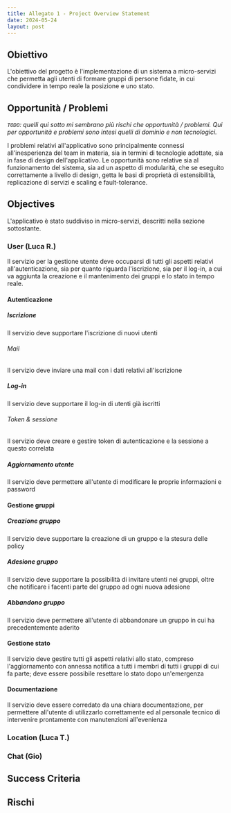 ```yaml
---
title: Allegato 1 - Project Overview Statement
date: 2024-05-24
layout: post
---
```


## Obiettivo

L'obiettivo del progetto è l'implementazione di un sistema a micro-servizi che permetta agli utenti di formare gruppi di persone fidate, in cui condividere in tempo reale la posizione e uno stato.

## Opportunità / Problemi

_`TODO`: quelli qui sotto mi sembrano più rischi che opportunità / problemi. Qui per opportunità e problemi sono intesi quelli di dominio e non tecnologici._

I problemi relativi all'applicativo sono principalmente connessi all'inesperienza del team in materia, sia in termini di tecnologie adottate, sia in fase di design dell'applicativo.
Le opportunità sono relative sia al funzionamento del sistema, sia ad un aspetto di modularità, che se eseguito correttamente a livello di design, getta le basi di proprietà di estensibilità, replicazione di servizi e scaling e fault-tolerance.

## Objectives

L'applicativo è stato suddiviso in micro-servizi, descritti nella sezione sottostante.

### User (Luca R.)

Il servizio per la gestione utente deve occuparsi di tutti gli aspetti relativi all'autenticazione, sia per quanto riguarda l'iscrizione, sia per il log-in, a cui va aggiunta la creazione e il mantenimento dei gruppi e lo stato in tempo reale.

#### Autenticazione

##### Iscrizione

Il servizio deve supportare l'iscrizione di nuovi utenti

###### Mail

Il servizio deve inviare una mail con i dati relativi all'iscrizione

##### Log-in

Il servizio deve supportare il log-in di utenti già iscritti

###### Token & sessione

Il servizio deve creare e gestire token di autenticazione e la sessione a questo correlata

##### Aggiornamento utente

Il servizio deve permettere all'utente di modificare le proprie informazioni e password

#### Gestione gruppi

##### Creazione gruppo

Il servizio deve supportare la creazione di un gruppo e la stesura delle policy

##### Adesione gruppo

Il servizio deve supportare la possibilità di invitare utenti nei gruppi, oltre che notificare i facenti parte del gruppo ad ogni nuova adesione

##### Abbandono gruppo

Il servizio deve permettere all'utente di abbandonare un gruppo in cui ha precedentemente aderito

#### Gestione stato

Il servizio deve gestire tutti gli aspetti relativi allo stato, compreso l'aggiornamento con annessa notifica a tutti i membri di tutti i gruppi di cui fa parte; deve essere possibile resettare lo stato dopo un'emergenza

#### Documentazione

Il servizio deve essere corredato da una chiara documentazione, per permettere all'utente di utilizzarlo correttamente ed al personale tecnico di intervenire prontamente con manutenzioni all'evenienza

### Location (Luca T.)

### Chat (Gio)

## Success Criteria

## Rischi
